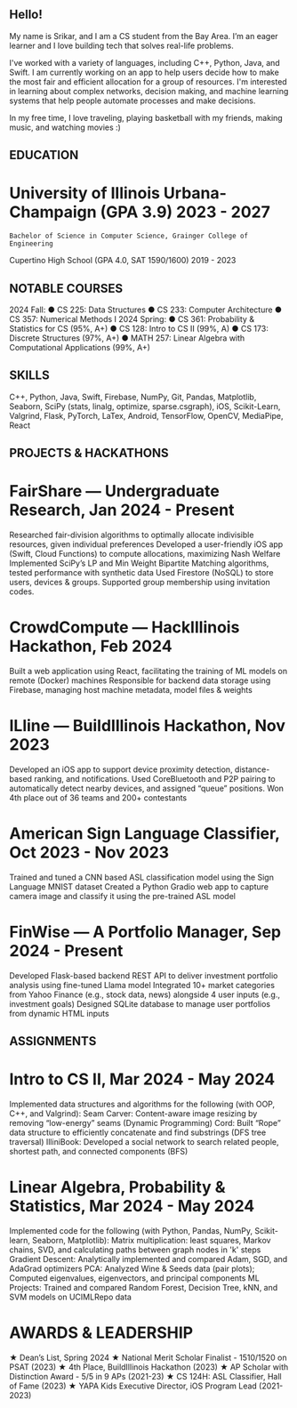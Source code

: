 ## Hello!

My name is Srikar, and I am a CS student from the Bay Area. I’m an eager learner and I love building tech that solves real-life problems.

I've worked with a variety of languages, including C++, Python, Java, and Swift. I am currently working on an app to help users decide how to make the most fair and efficient allocation for a group of resources. I'm interested in learning about complex networks, decision making, and machine learning systems that help people automate processes and make decisions.

In my free time, I love traveling, playing basketball with my friends, making music, and watching movies :)


## EDUCATION
# University of Illinois Urbana-Champaign (GPA 3.9)	  		 			           2023 - 2027
    Bachelor of Science in Computer Science, Grainger College of Engineering 
Cupertino High School   (GPA 4.0, SAT  1590/1600)                          					           2019 - 2023
## NOTABLE COURSES
2024 Fall: ● CS 225: Data Structures ● CS 233: Computer Architecture ● CS 357: Numerical Methods I
2024 Spring: ● CS 361: Probability & Statistics for CS (95%, A+) ● CS 128: Intro to CS II (99%, A) 
  ● CS 173: Discrete Structures (97%, A+) ● MATH 257: Linear Algebra with Computational Applications (99%, A+) 
## SKILLS
C++, Python, Java, Swift, Firebase, NumPy, Git, Pandas, Matplotlib, Seaborn, SciPy (stats, linalg, optimize, sparse.csgraph), iOS, Scikit-Learn, Valgrind, Flask, PyTorch,  LaTex, Android, TensorFlow, OpenCV, MediaPipe, React
## PROJECTS & HACKATHONS
# FairShare — Undergraduate Research, Jan 2024 - Present
Researched fair-division algorithms to optimally allocate indivisible resources, given individual preferences
Developed a user-friendly iOS app (Swift, Cloud Functions) to compute allocations, maximizing Nash Welfare
Implemented SciPy’s LP and Min Weight Bipartite Matching algorithms, tested performance with synthetic data
Used Firestore (NoSQL) to store users, devices & groups. Supported group membership using invitation codes.
# CrowdCompute — HackIllinois Hackathon, Feb 2024
Built a web application using React, facilitating the training of ML models on remote (Docker) machines
Responsible for backend data storage using Firebase, managing host machine metadata, model files & weights
# ILline — BuildIllinois Hackathon, Nov 2023
Developed an iOS app to support device proximity detection, distance-based ranking, and notifications.
Used CoreBluetooth and P2P pairing to automatically detect nearby devices, and assigned “queue” positions.
Won 4th place out of 36 teams and 200+ contestants
# American Sign Language Classifier, Oct 2023 - Nov 2023
Trained and tuned a CNN based ASL classification model using the Sign Language MNIST dataset
Created a Python Gradio web app to capture camera image and classify it using the pre-trained ASL model
# FinWise — A Portfolio Manager, Sep 2024 - Present
Developed Flask-based backend REST API to deliver investment portfolio analysis using fine-tuned Llama model 
Integrated 10+ market categories from Yahoo Finance (e.g., stock data, news) alongside 4 user inputs (e.g., investment goals)
Designed SQLite database to manage user portfolios from dynamic HTML inputs

## ASSIGNMENTS
# Intro to CS II, Mar 2024 - May 2024
Implemented data structures and algorithms for the following (with OOP, C++, and Valgrind):
Seam Carver: Content-aware image resizing by removing “low-energy” seams (Dynamic Programming) 
Cord: Built “Rope” data structure to efficiently concatenate and find substrings (DFS tree traversal)
IlliniBook: Developed a social network to search related people, shortest path, and connected components (BFS)
# Linear Algebra, Probability & Statistics, Mar 2024 - May 2024
Implemented code for the following (with Python, Pandas, NumPy, Scikit-learn, Seaborn, Matplotlib):
Matrix multiplication: least squares, Markov chains, SVD, and calculating paths between graph nodes in 'k' steps
Gradient Descent: Analytically implemented and compared Adam, SGD, and AdaGrad optimizers
PCA: Analyzed Wine & Seeds data (pair plots); Computed eigenvalues, eigenvectors, and principal components
ML Projects: Trained and compared Random Forest, Decision Tree, kNN, and SVM models on UCIMLRepo data
# AWARDS & LEADERSHIP
★ Dean’s List, Spring 2024
★ National Merit Scholar Finalist - 1510/1520 on PSAT (2023) 
★ 4th Place, BuildIllinois Hackathon (2023)
★ AP Scholar with Distinction Award - 5/5 in 9 APs (2021-23)
★ CS 124H: ASL Classifier, Hall of Fame (2023)
★ YAPA Kids Executive Director, iOS Program Lead (2021-2023)
